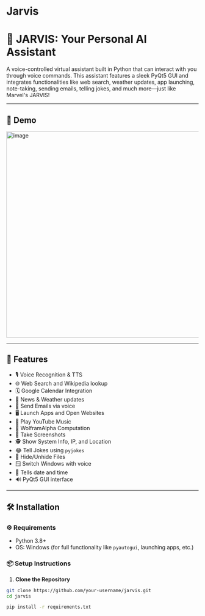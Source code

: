 # Jarvis

# 🤖 JARVIS: Your Personal AI Assistant

A voice-controlled virtual assistant built in Python that can interact with you through voice commands. This assistant features a sleek PyQt5 GUI and integrates functionalities like web search, weather updates, app launching, note-taking, sending emails, telling jokes, and much more—just like Marvel's JARVIS!

---

## 📸 Demo


<img width="960" height="540" alt="image" src="https://github.com/user-attachments/assets/ac657e08-3cd6-43fd-80f6-fd145fcd5c89" />

---

## 🚀 Features

- 🎙️ Voice Recognition & TTS
- 🌐 Web Search and Wikipedia lookup
- 🗓️ Google Calendar Integration
- 📰 News & Weather updates
- 📧 Send Emails via voice
- 🖥️ Launch Apps and Open Websites
- 🎵 Play YouTube Music
- 🧠 WolframAlpha Computation
- 📸 Take Screenshots
- 🕵️ Show System Info, IP, and Location
- 😂 Tell Jokes using `pyjokes`
- 📁 Hide/Unhide Files
- 🪟 Switch Windows with voice
- 📅 Tells date and time
- 🔊 PyQt5 GUI interface

---

## 🛠️ Installation

### ⚙️ Requirements

- Python 3.8+
- OS: Windows (for full functionality like `pyautogui`, launching apps, etc.)

### 📦 Setup Instructions

1. **Clone the Repository**

```bash
git clone https://github.com/your-username/jarvis.git
cd jarvis

pip install -r requirements.txt


